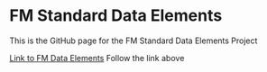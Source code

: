 # FM Standard Data Elements
This is the GitHub page for the FM Standard Data Elements Project

<td><a href="{{ site.baseurl }}/whitepapers/entity-address/" title="entity address whitepaper">Link to FM Data Elements</a></td>
    <td>Follow the link above</td>
    <td><a href="https://github.com/fedspendingtransparency/fedspendingtransparency.github.io/issues/79" 
